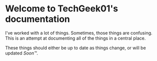 # Welcome to TechGeek01's documentation

I've worked with a lot of things. Sometimes, those things are confusing. This is an attempt at documenting all of the things in a central place.

These things should either be up to date as things change, or will be updated *Soon™*.
